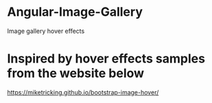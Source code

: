 # Angular-Image-Gallery
Image gallery hover effects

# Inspired by hover effects samples from the website below
https://miketricking.github.io/bootstrap-image-hover/
